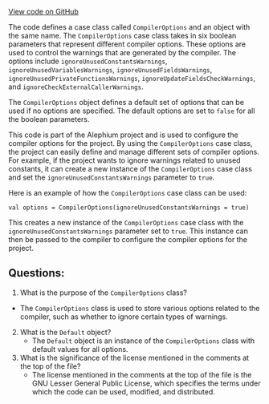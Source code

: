 [View code on GitHub](https://github.com/alephium/alephium/ralph/src/main/scala/org/alephium/ralph/CompilerOptions.scala)

The code defines a case class called `CompilerOptions` and an object with the same name. The `CompilerOptions` case class takes in six boolean parameters that represent different compiler options. These options are used to control the warnings that are generated by the compiler. The options include `ignoreUnusedConstantsWarnings`, `ignoreUnusedVariablesWarnings`, `ignoreUnusedFieldsWarnings`, `ignoreUnusedPrivateFunctionsWarnings`, `ignoreUpdateFieldsCheckWarnings`, and `ignoreCheckExternalCallerWarnings`. 

The `CompilerOptions` object defines a default set of options that can be used if no options are specified. The default options are set to `false` for all the boolean parameters. 

This code is part of the Alephium project and is used to configure the compiler options for the project. By using the `CompilerOptions` case class, the project can easily define and manage different sets of compiler options. For example, if the project wants to ignore warnings related to unused constants, it can create a new instance of the `CompilerOptions` case class and set the `ignoreUnusedConstantsWarnings` parameter to `true`. 

Here is an example of how the `CompilerOptions` case class can be used:

```
val options = CompilerOptions(ignoreUnusedConstantsWarnings = true)
```

This creates a new instance of the `CompilerOptions` case class with the `ignoreUnusedConstantsWarnings` parameter set to `true`. This instance can then be passed to the compiler to configure the compiler options for the project.
## Questions: 
 1. What is the purpose of the `CompilerOptions` class?
   - The `CompilerOptions` class is used to store various options related to the compiler, such as whether to ignore certain types of warnings.
2. What is the `Default` object?
   - The `Default` object is an instance of the `CompilerOptions` class with default values for all options.
3. What is the significance of the license mentioned in the comments at the top of the file?
   - The license mentioned in the comments at the top of the file is the GNU Lesser General Public License, which specifies the terms under which the code can be used, modified, and distributed.